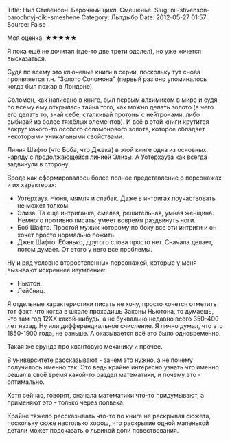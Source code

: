 Title: Нил Стивенсон. Барочный цикл. Смешенье.
Slug: nil-stivenson-barochnyj-cikl-smeshene
Category: Лытдыбр
Date: 2012-05-27 01:57
Source: False

Моя оценка: ★★★★★

Я пока ещё не дочитал (где-то две трети одолел), но уже хочется высказаться.

Судя по всему это ключевые книги в серии, поскольку тут снова проявляется т.н. "Золото Соломона" (первый раз оно упоминалось когда был пожар в Лондоне).

Соломон, как написано в книге, был первым алхимиком в мире и судя по всему ему открылась тайна того, как можно делать золото (а чего его делать то, знай себе, сталкивай протоны с нейтронами, либо выбивай из более тяжёлых элементов). И всё в этой книги крутится вокруг какого-то особого соломонового золота, которое обладает некоторыми уникальными свойствами.

Линия Шафто (что Боба, что Джека) в этой книге одна из основных, наряду с продолжающейся линией Элизы. А Уотерхауза как всегда задвинули в сторону.

Вроде как сформировалось более полное представление о персонажах и их характерах:

  * Уотерхауз. Нюня, мямля и слабак. Даже в интригах поучаствовать не может толком.
  * Элиза. Та ещё интриганка, смелая, решительная, умная женщина. Немного противно писать: умеет вовремя раздвинуть ноги.
  * Боб Шафто. Простой мужик которому по боку все эти интриги и он хочет просто нормально пожить.
  * Джек Шафто. Ебанько, другого слова просто нет. Сначала делает, потом думает. От этого у него все проблемы.

Ну и ряд условно второстепенных персонажей, которые у меня вызывают искреннее изумление:

  * Ньютон.
  * Лейбниц.

Я отдельные характеристики писать не хочу, просто хочется отметить тот факт, что когда в школе проходишь Законы Ньютона, то думаешь, что там год 12ХХ какой-нибудь, а не буквально недавно всего 350-400 лет назад. Ну или дифференциальное счисление. Я лично думал, что это 1850-1900 года, не раньше. А оказывается всё это было одновременно.

Такая же ерунда про квантовую механику и прочее. 

В университете рассказывают - зачем это нужно, а не почему получилось именно так. Это ведь крайне интересно узнать что именно решал в своё время какой-то раздел математики, и почему это - оптимально.

Хотя сейчас, говорят, сначала математики что-то придумывают, а применяют это - только через полвека.

Крайне тяжело рассказывать что-то по книге не раскрывая сюжета, поскольку сюже настолько хорош, что раскрытие одной маленькой детали может подсказать о львиной доли повествования.
